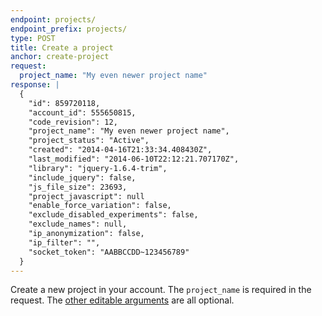 ```yaml
---
endpoint: projects/
endpoint_prefix: projects/
type: POST
title: Create a project
anchor: create-project
request:
  project_name: "My even newer project name"
response: |
  {
    "id": 859720118,
    "account_id": 555650815,
    "code_revision": 12,
    "project_name": "My even newer project name",
    "project_status": "Active",
    "created": "2014-04-16T21:33:34.408430Z",
    "last_modified": "2014-06-10T22:12:21.707170Z",
    "library": "jquery-1.6.4-trim",
    "include_jquery": false,
    "js_file_size": 23693,
    "project_javascript": null
    "enable_force_variation": false,
    "exclude_disabled_experiments": false,
    "exclude_names": null,
    "ip_anonymization": false,
    "ip_filter": "",
    "socket_token": "AABBCCDD~123456789"
  }
---
```


Create a new project in your account. The `project_name` is required in the request. The [other editable arguments](#update-project) are all optional.
